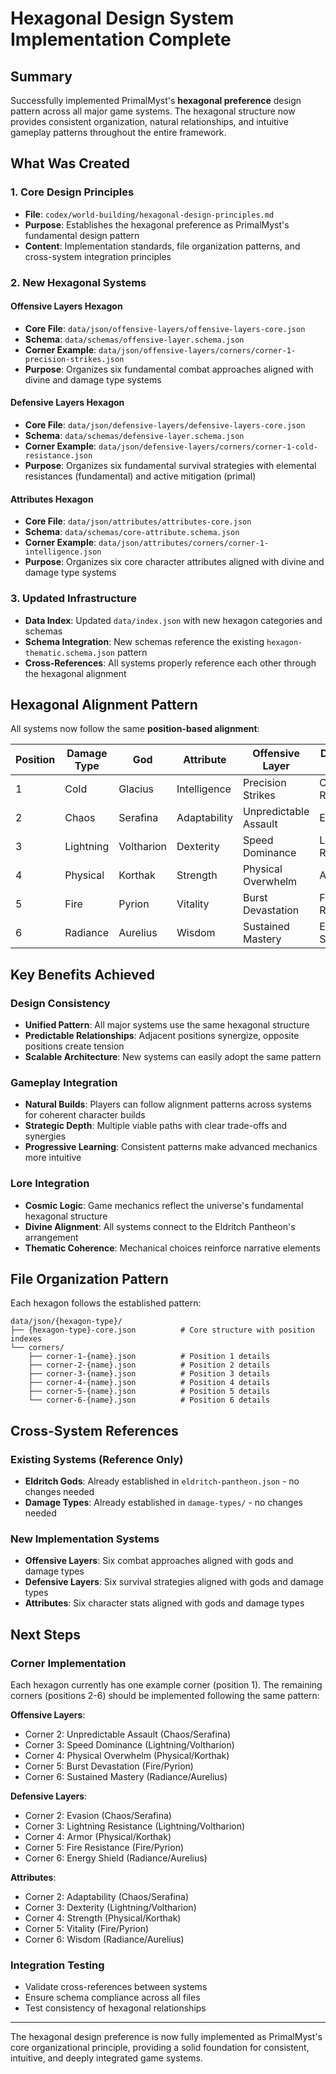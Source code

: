# Hexagonal Design System Implementation Complete

## Summary

Successfully implemented PrimalMyst's **hexagonal preference** design pattern across all major game systems. The hexagonal structure now provides consistent organization, natural relationships, and intuitive gameplay patterns throughout the entire framework.

## What Was Created

### 1. Core Design Principles
- **File**: `codex/world-building/hexagonal-design-principles.md`
- **Purpose**: Establishes the hexagonal preference as PrimalMyst's fundamental design pattern
- **Content**: Implementation standards, file organization patterns, and cross-system integration principles

### 2. New Hexagonal Systems

#### Offensive Layers Hexagon
- **Core File**: `data/json/offensive-layers/offensive-layers-core.json`
- **Schema**: `data/schemas/offensive-layer.schema.json`
- **Corner Example**: `data/json/offensive-layers/corners/corner-1-precision-strikes.json`
- **Purpose**: Organizes six fundamental combat approaches aligned with divine and damage type systems

#### Defensive Layers Hexagon  
- **Core File**: `data/json/defensive-layers/defensive-layers-core.json`
- **Schema**: `data/schemas/defensive-layer.schema.json`
- **Corner Example**: `data/json/defensive-layers/corners/corner-1-cold-resistance.json`
- **Purpose**: Organizes six fundamental survival strategies with elemental resistances (fundamental) and active mitigation (primal)

#### Attributes Hexagon
- **Core File**: `data/json/attributes/attributes-core.json`
- **Schema**: `data/schemas/core-attribute.schema.json`
- **Corner Example**: `data/json/attributes/corners/corner-1-intelligence.json`
- **Purpose**: Organizes six core character attributes aligned with divine and damage type systems

### 3. Updated Infrastructure
- **Data Index**: Updated `data/index.json` with new hexagon categories and schemas
- **Schema Integration**: New schemas reference the existing `hexagon-thematic.schema.json` pattern
- **Cross-References**: All systems properly reference each other through the hexagonal alignment

## Hexagonal Alignment Pattern

All systems now follow the same **position-based alignment**:

| Position | Damage Type | God | Attribute | Offensive Layer | Defensive Layer |
|----------|-------------|-----|-----------|-----------------|-----------------|
| 1 | Cold | Glacius | Intelligence | Precision Strikes | Cold Resistance |
| 2 | Chaos | Serafina | Adaptability | Unpredictable Assault | Evasion |  
| 3 | Lightning | Voltharion | Dexterity | Speed Dominance | Lightning Resistance |
| 4 | Physical | Korthak | Strength | Physical Overwhelm | Armor |
| 5 | Fire | Pyrion | Vitality | Burst Devastation | Fire Resistance |
| 6 | Radiance | Aurelius | Wisdom | Sustained Mastery | Energy Shield |

## Key Benefits Achieved

### Design Consistency
- **Unified Pattern**: All major systems use the same hexagonal structure
- **Predictable Relationships**: Adjacent positions synergize, opposite positions create tension
- **Scalable Architecture**: New systems can easily adopt the same pattern

### Gameplay Integration
- **Natural Builds**: Players can follow alignment patterns across systems for coherent character builds
- **Strategic Depth**: Multiple viable paths with clear trade-offs and synergies
- **Progressive Learning**: Consistent patterns make advanced mechanics more intuitive

### Lore Integration
- **Cosmic Logic**: Game mechanics reflect the universe's fundamental hexagonal structure
- **Divine Alignment**: All systems connect to the Eldritch Pantheon's arrangement
- **Thematic Coherence**: Mechanical choices reinforce narrative elements

## File Organization Pattern

Each hexagon follows the established pattern:
```
data/json/{hexagon-type}/
├── {hexagon-type}-core.json          # Core structure with position indexes
└── corners/
    ├── corner-1-{name}.json          # Position 1 details
    ├── corner-2-{name}.json          # Position 2 details
    ├── corner-3-{name}.json          # Position 3 details
    ├── corner-4-{name}.json          # Position 4 details
    ├── corner-5-{name}.json          # Position 5 details
    └── corner-6-{name}.json          # Position 6 details
```

## Cross-System References

### Existing Systems (Reference Only)
- **Eldritch Gods**: Already established in `eldritch-pantheon.json` - no changes needed
- **Damage Types**: Already established in `damage-types/` - no changes needed

### New Implementation Systems
- **Offensive Layers**: Six combat approaches aligned with gods and damage types
- **Defensive Layers**: Six survival strategies aligned with gods and damage types  
- **Attributes**: Six character stats aligned with gods and damage types

## Next Steps

### Corner Implementation
Each hexagon currently has one example corner (position 1). The remaining corners (positions 2-6) should be implemented following the same pattern:

**Offensive Layers**:
- Corner 2: Unpredictable Assault (Chaos/Serafina)
- Corner 3: Speed Dominance (Lightning/Voltharion)
- Corner 4: Physical Overwhelm (Physical/Korthak)
- Corner 5: Burst Devastation (Fire/Pyrion)
- Corner 6: Sustained Mastery (Radiance/Aurelius)

**Defensive Layers**:
- Corner 2: Evasion (Chaos/Serafina)
- Corner 3: Lightning Resistance (Lightning/Voltharion)
- Corner 4: Armor (Physical/Korthak)
- Corner 5: Fire Resistance (Fire/Pyrion)
- Corner 6: Energy Shield (Radiance/Aurelius)

**Attributes**:
- Corner 2: Adaptability (Chaos/Serafina)
- Corner 3: Dexterity (Lightning/Voltharion)
- Corner 4: Strength (Physical/Korthak)
- Corner 5: Vitality (Fire/Pyrion)
- Corner 6: Wisdom (Radiance/Aurelius)

### Integration Testing
- Validate cross-references between systems
- Ensure schema compliance across all files
- Test consistency of hexagonal relationships

---

The hexagonal design preference is now fully implemented as PrimalMyst's core organizational principle, providing a solid foundation for consistent, intuitive, and deeply integrated game systems.
